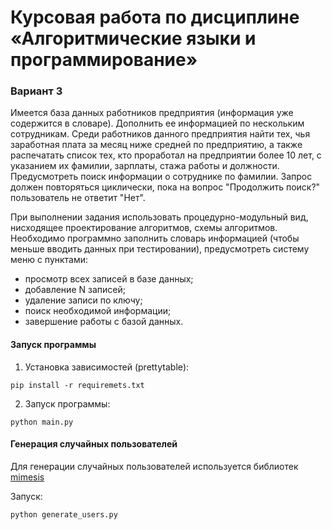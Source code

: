 # Курсовая работа по дисциплине «Алгоритмические языки и программирование»

### Вариант 3

Имеется база данных работников предприятия (информация уже содержится в словаре).
Дополнить ее информацией по нескольким сотрудникам. Среди работников данного предприятия
найти тех, чья заработная плата за месяц ниже средней по предприятию, а также
распечатать список тех, кто проработал на предприятии более 10 лет, с указанием их
фамилии, зарплаты, стажа работы и должности. Предусмотреть поиск информации о сотруднике
по фамилии. Запрос должен повторяться циклически, пока на вопрос "Продолжить поиск?"
пользователь не ответит "Нет".

При выполнении задания использовать процедурно-модульный вид, нисходящее проектирование
алгоритмов, схемы алгоритмов. Необходимо программно заполнить словарь информацией (чтобы
меньше вводить данных при тестировании), предусмотреть систему меню с пунктами:

- просмотр всех записей в базе данных;
- добавление N записей;
- удаление записи по ключу;
- поиск необходимой информации;
- завершение работы с базой данных.

#### Запуск программы

1. Установка зависимостей (prettytable):

```shell
pip install -r requiremets.txt
```

2. Запуск программы:

```shell
python main.py
```

#### Генерация случайных пользователей
Для генерации случайных пользователей используется библиотек [mimesis](https://pypi.org/project/mimesis/)

Запуск:

```shell
python generate_users.py
```